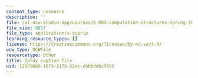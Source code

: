 ```yaml
---
content_type: resource
description: ''
file: /ol-ocw-studio-app/courses/6-004-computation-structures-spring-2017/120796b61673117852eccbbbdd6cf282_jsJ0nR38zvo.srt
file_size: 8817
file_type: application/x-subrip
learning_resource_types: []
license: https://creativecommons.org/licenses/by-nc-sa/4.0/
ocw_type: OCWFile
resourcetype: Other
title: 3play caption file
uid: 120796b6-1673-1178-52ec-cbbbdd6cf282
---
```

